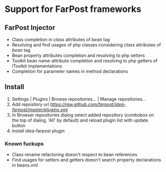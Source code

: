 # Support for FarPost frameworks #

## FarPost Injector ##
* Class completion in *class* attributes of *bean* tag
* Resolving and find usages of php classes considering *class* attributes of *bean* tag
* Bean property attributes completion and resolving to php setters
* Toolkit bean name-attribute completion and resolving to php getters of IToolkit implementations
* Completion for parameter names in method declarations

## Install ##

1. Settings | Plugins | Browse repositories... | Manage repositories...
2. Add repository url *https://raw.github.com/farpost/idea-farpost/master/plugins.xml*
3. In Browser repositories dialog select added repository (combobox on the top of dialog, 'All' by default) and reload plugin list with update button
4. Install idea-farpost plugin


### Known fuckups ###
* Class rename refactoring doesn't respect to bean references
* Find usages for setters and getters doesn't search property declarations in beans.xml

